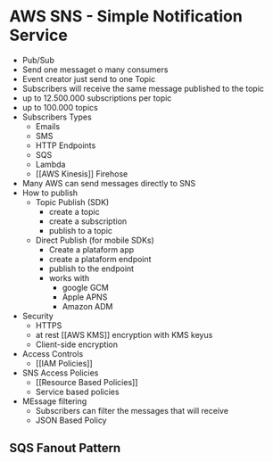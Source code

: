 # AWS SNS - Simple Notification Service
- Pub/Sub
- Send one messaget o many consumers
- Event creator just send to one Topic
- Subscribers will receive the same message published to the topic
- up to 12.500.000 subscriptions per topic
- up to 100.000 topics
- Subscribers Types
	- Emails
	- SMS
	- HTTP Endpoints
	- SQS
	- Lambda
	- [[AWS Kinesis]] Firehose
- Many AWS can send messages directly to SNS
- How to publish
	- Topic Publish (SDK)
		- create a topic
		- create a subscription 
		- publish to a topic
	- Direct Publish (for mobile SDKs)
		- Create a plataform app
		- create a plataform endpoint
		- publish to the endpoint
		- works with
			- google GCM
			- Apple APNS
			- Amazon ADM
- Security
	- HTTPS
	- at rest [[AWS KMS]] encryption with KMS keyus
	- Client-side encryption
- Access Controls
	- [[IAM Policies]]
- SNS Access Policies
	- [[Resource Based Policies]]
	- Service based policies
- MEssage filtering
	- Subscribers can filter the messages that will receive
	- JSON Based Policy

## SQS Fanout Pattern
